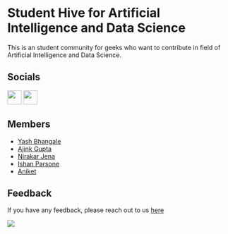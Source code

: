 
# Student Hive for Artificial Intelligence and Data Science
This is an student community for geeks who want to contribute in field of Artificial Intelligence and Data Science.

## Socials

<p align="left">
<a href="http://Linkedin.com/Company/shaids-dmce" target="_blank" rel="noreferrer"><img src="https://raw.githubusercontent.com/danielcranney/readme-generator/main/public/icons/socials/linkedin.svg" width="32" height="32" /></a>
<a href="http://www.instagram.com/shaids_dmce" target="_blank" rel="noreferrer"><img src="https://raw.githubusercontent.com/danielcranney/readme-generator/main/public/icons/socials/instagram.svg" width="32" height="32" /></a></p>

## Members
- [Yash Bhangale](https://github.com/yashbhangale)
- [Ajink Gupta](https://github.com/Ajinkgupta)
- [Nirakar Jena](https://github.com/nirakar24)
- [Ishan Parsone](https://github.com/LeIouch-Vi-Britannia)
- [Aniket ](https://github.com/)




## Feedback

If you have any feedback, please reach out to us [here](http://www.instagram.com/shaids_dmce)

![](https://komarev.com/ghpvc/?username=SHAIDS-DMCE&label=Visitor+Counter&style=for-the-badge&color=0c94b4)
